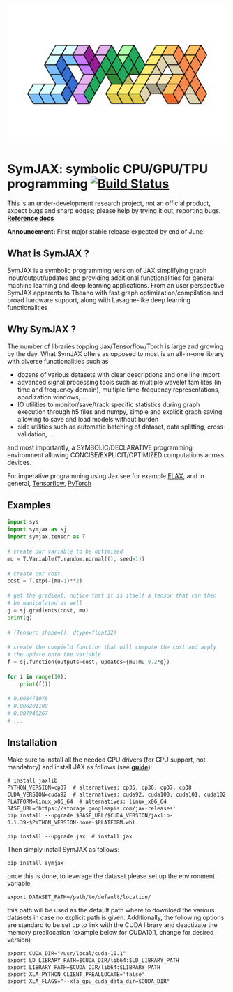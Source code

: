 <div align="center">
<img src="docs/img/symjax_logo.png" alt="logo"></img>
</div>

# SymJAX: symbolic CPU/GPU/TPU programming [![Build Status](https://travis-ci.org/RandallBalestriero/SymJAX.svg?branch=master)](https://travis-ci.org/RandallBalestriero/SymJAX)

This is an under-development research project, not an official product, expect bugs and sharp edges; please help by trying it out, reporting bugs.
[**Reference docs**](https://symjax.readthedocs.io/en/latest/)

**Announcement:** First major stable release expected by end of June.

## What is SymJAX ?

SymJAX is a symbolic programming version of JAX simplifying graph input/output/updates and providing additional functionalities for general machine learning and deep learning applications. From an user perspective SymJAX apparents to Theano with fast graph optimization/compilation and broad hardware support, along with Lasagne-like deep learning functionalities

## Why SymJAX ?

The number of libraries topping Jax/Tensorflow/Torch is large and growing by the
day. What SymJAX offers as opposed to most is an all-in-one library with diverse
functionalities such as

- dozens of various datasets with clear descriptions and one line import
- advanced signal processing tools such as multiple wavelet familites (in time and frequency domain), multiple time-frequency representations, apodization windows, ...
- IO utilities to monitor/save/track specific statistics during graph execution through h5 files and numpy, simple and explicit graph saving allowing to save and load models without burden
- side utilities such as automatic batching of dataset, data splitting, cross-validation, ...

and most importantly, a SYMBOLIC/DECLARATIVE programming environment allowing CONCISE/EXPLICIT/OPTIMIZED computations across devices.

For imperative programming using Jax see for example [FLAX](https://github.com/google/flax), and in general, [Tensorflow](https://www.tensorflow.org/), [PyTorch](https://pytorch.org/)

## Examples

```python
import sys
import symjax as sj
import symjax.tensor as T

# create our variable to be optimized
mu = T.Variable(T.random.normal((), seed=1))

# create our cost
cost = T.exp(-(mu-1)**2)

# get the gradient, notice that it is itself a tensor that can then
# be manipulated as well
g = sj.gradients(cost, mu)
print(g)

# (Tensor: shape=(), dtype=float32)

# create the compield function that will compute the cost and apply
# the update onto the variable
f = sj.function(outputs=cost, updates={mu:mu-0.2*g})

for i in range(10):
    print(f())

# 0.008471076
# 0.008201109
# 0.007946267
# ...
```

## Installation

Make sure to install all the needed GPU drivers (for GPU support, not mandatory) and install JAX as follows (see [**guide**](https://github.com/google/jax/blob/master/README.md#installation)):

    # install jaxlib
    PYTHON_VERSION=cp37  # alternatives: cp35, cp36, cp37, cp38
    CUDA_VERSION=cuda92  # alternatives: cuda92, cuda100, cuda101, cuda102
    PLATFORM=linux_x86_64  # alternatives: linux_x86_64
    BASE_URL='https://storage.googleapis.com/jax-releases'
    pip install --upgrade $BASE_URL/$CUDA_VERSION/jaxlib-0.1.39-$PYTHON_VERSION-none-$PLATFORM.whl

    pip install --upgrade jax  # install jax

Then simply install SymJAX as follows:

    pip install symjax

once this is done, to leverage the dataset please set up the environment variable

    export DATASET_PATH=/path/to/default/location/

this path will be used as the default path where to download the various datasets in case no explicit path is given.
Additionally, the following options are standard to be set up to link with the CUDA library and deactivate the memory preallocation (example below for CUDA10.1, change for desired version)

    export CUDA_DIR="/usr/local/cuda-10.1"
    export LD_LIBRARY_PATH=$CUDA_DIR/lib64:$LD_LIBRARY_PATH
    export LIBRARY_PATH=$CUDA_DIR/lib64:$LIBRARY_PATH
    export XLA_PYTHON_CLIENT_PREALLOCATE='false'
    export XLA_FLAGS="--xla_gpu_cuda_data_dir=$CUDA_DIR"

